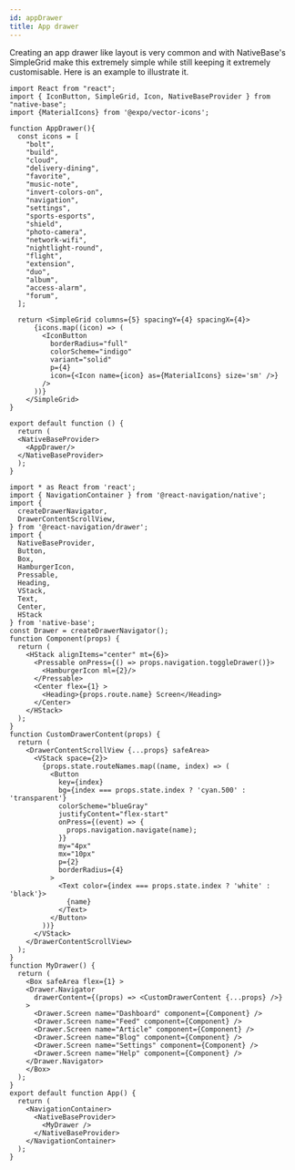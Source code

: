 ```yaml
---
id: appDrawer
title: App drawer
---
```


Creating an app drawer like layout is very common and with NativeBase's SimpleGrid make this extremely simple while still keeping it extremely customisable. Here is an example to illustrate it.

```SnackPlayer name=AppDrawer
import React from "react";
import { IconButton, SimpleGrid, Icon, NativeBaseProvider } from "native-base";
import {MaterialIcons} from '@expo/vector-icons';

function AppDrawer(){
  const icons = [
    "bolt",
    "build",
    "cloud",
    "delivery-dining",
    "favorite",
    "music-note",
    "invert-colors-on",
    "navigation",
    "settings",
    "sports-esports",
    "shield",
    "photo-camera",
    "network-wifi",
    "nightlight-round",
    "flight",
    "extension",
    "duo",
    "album",
    "access-alarm",
    "forum",
  ];

  return <SimpleGrid columns={5} spacingY={4} spacingX={4}>
      {icons.map((icon) => (
        <IconButton
          borderRadius="full"
          colorScheme="indigo"
          variant="solid"
          p={4}
          icon={<Icon name={icon} as={MaterialIcons} size='sm' />}
        />
      ))}
    </SimpleGrid>
}

export default function () {
  return (
  <NativeBaseProvider>
    <AppDrawer/>
  </NativeBaseProvider>
  );
}
```

```SnackPlayer name=Drawer-Navigation dependencies=@react-navigation/stack@5.1.0,@react-navigation/drawer,@react-navigation/native@5.0.8,react-native-vector-icons,react-native-gesture-handler@1.10.2
import * as React from 'react';
import { NavigationContainer } from '@react-navigation/native';
import {
  createDrawerNavigator,
  DrawerContentScrollView,
} from '@react-navigation/drawer';
import {
  NativeBaseProvider,
  Button,
  Box,
  HamburgerIcon,
  Pressable,
  Heading,
  VStack,
  Text,
  Center,
  HStack
} from 'native-base';
const Drawer = createDrawerNavigator();
function Component(props) {
  return (
    <HStack alignItems="center" mt={6}>
      <Pressable onPress={() => props.navigation.toggleDrawer()}>
        <HamburgerIcon ml={2}/>
      </Pressable>
      <Center flex={1} >
        <Heading>{props.route.name} Screen</Heading>
      </Center>
    </HStack>
  );
}
function CustomDrawerContent(props) {
  return (
    <DrawerContentScrollView {...props} safeArea>
      <VStack space={2}>
        {props.state.routeNames.map((name, index) => (
          <Button
            key={index}
            bg={index === props.state.index ? 'cyan.500' : 'transparent'}
            colorScheme="blueGray"
            justifyContent="flex-start"
            onPress={(event) => {
              props.navigation.navigate(name);
            }}
            my="4px"
            mx="10px"
            p={2}
            borderRadius={4}
          >
            <Text color={index === props.state.index ? 'white' : 'black'}>
              {name}
            </Text>
          </Button>
        ))}
      </VStack>
    </DrawerContentScrollView>
  );
}
function MyDrawer() {
  return (
    <Box safeArea flex={1} >
    <Drawer.Navigator
      drawerContent={(props) => <CustomDrawerContent {...props} />}
    >
      <Drawer.Screen name="Dashboard" component={Component} />
      <Drawer.Screen name="Feed" component={Component} />
      <Drawer.Screen name="Article" component={Component} />
      <Drawer.Screen name="Blog" component={Component} />
      <Drawer.Screen name="Settings" component={Component} />
      <Drawer.Screen name="Help" component={Component} />
    </Drawer.Navigator>
    </Box>
  );
}
export default function App() {
  return (
    <NavigationContainer>
      <NativeBaseProvider>
        <MyDrawer />
      </NativeBaseProvider>
    </NavigationContainer>
  );
}
```

<!--

NOTE: This is how we can add extra dependencies
```SnackPlayer name=AppDrawer dependencies=@react-navigation/native,react-navigation/drawer
``` -->
